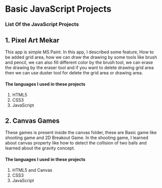 # Basic JavaScript Projects 
### List Of the JavaScript Projects
## 1. Pixel Art Mekar
This app is simple MS Paint.
In this app, I described some feature, How to be added grid area, how we can draw the drawing by some tools like brush and pencil, we can also fill different color by the brush tool, we can erase the drawing by the eraser tool and if you want to delete drawing grid area then we can use duster tool for delete the grid area or drawing area.

#### The languages I used in these projects
1. HTML5 
2. CSS3
3. JavaScript

## 2. Canvas Games
These games is present inside the canvas folder, these are Basic game like shooting game and 2D Breakout Game. In the shooting game, I learned about canvas property like how to detect the collision of two balls and learned about the gravity concept. 

####  The languages I used in these projects
1. HTML5 and Canvas
2. CSS3 
3. JavaScript

